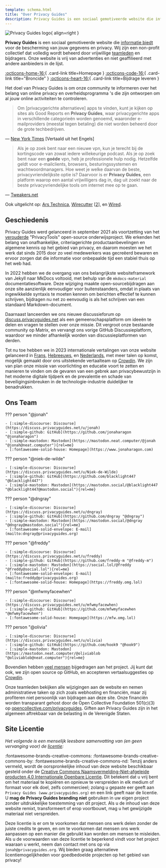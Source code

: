 ```yaml
---
template: schema.html
title: "Over Privacy Guides"
description: Privacy Guides is een sociaal gemotiveerde website die informatie biedt voor de bescherming van jouw gegevens en privacy.
---
```


![Privacy Guides logo](../assets/brand/png/square/pg-yellow.png){ align=right }

**Privacy Guides** is een sociaal gemotiveerde website die [informatie biedt](/kb) voor de bescherming van jouw gegevens en privacy. Wij zijn een non-profit collectief dat volledig wordt beheerd door vrijwillige [teamleden](https://discuss.privacyguides.net/g/team) en bijdragers. Onze website is vrij van advertenties en niet geaffilieerd met andere aanbieders in de lijst.

[:octicons-home-16:](https://www.privacyguides.org/){ .card-link title=Homepage }
[:octicons-code-16:](https://github.com/privacyguides/privacyguides.org){ .card-link title="Broncide" }
[:octicons-heart-16:](donate.md){ .card-link title=Bijdrage leveren }

Het doel van Privacy Guides is om onze community te informeren over het belang van online privacy en overheidsprogramma 's die zijn ontworpen om al jouw online activiteiten te controleren.

> Om [privacygerichte alternatieve] apps te vinden, kunt je kijken op sites als Good Reports en **Privacy Guides**, waar privacygerichte apps in verschillende categorieën worden genoemd, waaronder e-mailproviders (meestal tegen betaling) die niet worden beheerd door de grote techbedrijven.

— [New York Times](https://www.nytimes.com/wirecutter/guides/online-security-social-media-privacy/) [Vertaald uit het Engels]

> Als je op zoek bent naar een nieuwe vpn, kun je terecht bij de kortingscode van zowat iedere willekeurige podcast. Als je op zoek bent naar een **goéde** vpn, heb je professionele hulp nodig. Hetzelfde geldt voor e-mailclients, browsers, besturingssystemen en wachtwoordmanagers. Hoe weet je welke daarvan de beste, privacyvriendelijkste optie is? Daarvoor is er **Privacy Guides**, een platform waarop een aantal vrijwilligers dag in, dag uit zoekt naar de beste privacyvriendelijke tools om internet mee op te gaan.

— [Tweakers.net](https://tweakers.net/reviews/10568/op-zoek-naar-privacyvriendelijke-tools-niek-de-wilde-van-privacy-guides.html)

Ook uitgelicht op: [Ars Technica](https://arstechnica.com/gadgets/2022/02/is-firefox-ok/), [Wirecutter](https://www.nytimes.com/wirecutter/guides/practical-guide-to-securing-windows-pc/) [[2](https://www.nytimes.com/wirecutter/guides/practical-guide-to-securing-your-mac/)], en [Wired](https://www.wired.com/story/firefox-mozilla-2022/).

## Geschiedenis

Privacy Guides werd gelanceerd in september 2021 als voortzetting van het [verouderde](privacytools.md) "PrivacyTools" open-source onderwijsproject. We erkenden het belang van onafhankelijke, criteriagerichte productaanbevelingen en algemene kennis op het gebied van privacy, en daarom moesten we het werk dat sinds 2015 door zo veel medewerkers was gecreëerd bewaren en ervoor zorgen dat die informatie voor onbepaalde tijd een stabiel thuis op het web had.

In 2022 hebben we de overgang van ons belangrijkste websiteframework van Jekyll naar MkDocs voltooid, met behulp van de `mkdocs-material` documentatiesoftware. Deze wijziging maakte open-sourcebijdragen aan onze site aanzienlijk eenvoudiger voor buitenstaanders, omdat in plaats van ingewikkelde syntaxis te moeten kennen om berichten effectief te kunnen schrijven, bijdragen nu net zo eenvoudig is als het schrijven van een standaard Markdown-document.

Daarnaast lanceerden we ons nieuwe discussieforum op [discuss.privacyguides.net](https://discuss.privacyguides.net/) als een gemeenschapsplatform om ideeën te delen en vragen te stellen over onze missie. Dit vergroot onze bestaande community op Matrix, en vervangt ons vorige GitHub Discussieplatform, waardoor we minder afhankelijk worden van discussieplatformen van derden.

Tot nu toe hebben we in 2023 internationale vertalingen van onze website gelanceerd in [Frans](/fr/), [Hebreeuws](/he/), en [Nederlands](/nl/), met meer talen op komst, mogelijk gemaakt door ons uitstekende vertaalteam op [Crowdin](https://crowdin.com/project/privacyguides). We zijn van plan onze missie van voorlichting en educatie voort te zetten en manieren te vinden om de gevaren van een gebrek aan privacybewustzijn in het moderne digitale tijdperk en de prevalentie en schade van beveiligingsinbreuken in de technologie-industrie duidelijker te benadrukken.

## Ons Team

??? person "@jonah"

    - [:simple-discourse: Discourse](https://discuss.privacyguides.net/u/jonah)
    - [:simple-github: GitHub](https://github.com/jonaharagon "@jonaharagon")
    - [:simple-mastodon: Mastodon](https://mastodon.neat.computer/@jonah "@jonah@neat.computer"){rel=me}
    - [:fontawesome-solid-house: Homepage](https://www.jonaharagon.com)

??? person "@niek-de-wilde"

    - [:simple-discourse: Discourse](https://discuss.privacyguides.net/u/Niek-de-Wilde)
    - [:simple-github: GitHub](https://github.com/blacklight447 "@blacklight447")
    - [:simple-mastodon: Mastodon](https://mastodon.social/@blacklight447 "@blacklight447@mastodon.social"){rel=me}

??? person "@dngray"

    - [:simple-discourse: Discourse](https://discuss.privacyguides.net/u/dngray)
    - [:simple-github: GitHub](https://github.com/dngray "@dngray")
    - [:simple-mastodon: Mastodon](https://mastodon.social/@dngray "@dngray@mastodon.social"){rel=me}
    - [:fontawesome-solid-envelope: E-mail](mailto:dngray@privacyguides.org)

??? person "@freddy"

    - [:simple-discourse: Discourse](https://discuss.privacyguides.net/u/freddy)
    - [:simple-github: GitHub](https://github.com/freddy-m "@freddy-m")
    - [:simple-mastodon: Mastodon](https://social.lol/@freddy "@freddy@social.lol"){rel=me}
    - [:fontawesome-solid-envelope: E-mail](mailto:freddy@privacyguides.org)
    - [:fontawesome-solid-house: Homepage](https://freddy.omg.lol)

??? person "@mfwmyfacewhen"

    - [:simple-discourse: Discourse](https://discuss.privacyguides.net/u/mfwmyfacewhen)
    - [:simple-github: GitHub](https://github.com/mfwmyfacewhen "@mfwmyfacewhen")
    - [:fontawesome-solid-house: Homepage](https://mfw.omg.lol)

??? person "@olivia"

    - [:simple-discourse: Discourse](https://discuss.privacyguides.net/u/olivia)
    - [:simple-github: GitHub](https://github.com/hook9 "@hook9")
    - [:simple-mastodon: Mastodon](https://mastodon.neat.computer/@oliviablob "@oliviablob@neat.computer"){rel=me}

Bovendien hebben [veel mensen](https://github.com/privacyguides/privacyguides.org/graphs/contributors) bijgedragen aan het project. Jij kunt dat ook, we zijn open source op GitHub, en accepteren vertaalsuggesties op [Crowdin](https://crowdin.com/project/privacyguides).

Onze teamleden bekijken alle wijzigingen aan de website en nemen administratieve taken op zich zoals webhosting en financiën, maar zij profiteren niet persoonlijk van bijdragen aan deze site. Onze financiën worden transparant gehost door de Open Collective Foundation 501(c)(3) op [opencollective.com/privacyguides](https://opencollective.com/privacyguides). Giften aan Privacy Guides zijn in het algemeen aftrekbaar van de belasting in de Verenigde Staten.

## Site Licentie

*Het volgende is een menselijk leesbare samenvatting van (en geen vervanging voor) de [licentie](https://github.com/privacyguides/privacyguides.org/blob/main/LICENSE):*

:fontawesome-brands-creative-commons: :fontawesome-brands-creative-commons-by: :fontawesome-brands-creative-commons-nd: Tenzij anders vermeld, wordt de oorspronkelijke inhoud van deze website beschikbaar gesteld onder de [Creative Commons Naamsvermelding-Niet-afgeleide producten 4.0 Internationale Openbare Licentie](https://github.com/privacyguides/privacyguides.org/blob/main/LICENSE). Dit betekent dat u vrij bent om het materiaal te kopiëren en opnieuw te verspreiden in elk medium of formaat voor elk doel, zelfs commercieel; zolang u gepaste eer geeft aan `Privacy Guides (www.privacyguides.org)` en een link geeft naar de licentie. U **mag de Privacy Guides branding niet** gebruiken in uw eigen project zonder uitdrukkelijke toestemming van dit project. Als u de inhoud van deze website remixt, transformeert of erop voortbouwt, mag u het gewijzigde materiaal niet verspreiden.

Deze licentie is er om te voorkomen dat mensen ons werk delen zonder de juiste credits te geven, en om te voorkomen dat mensen ons werk aanpassen op een manier die gebruikt kan worden om mensen te misleiden. Als u de voorwaarden van deze licentie te beperkend vindt voor het project waaraan u werkt, neem dan contact met ons op via `jonah@privacyguides.org`. Wij bieden graag alternatieve licentiemogelijkheden voor goedbedoelde projecten op het gebied van privacy!
